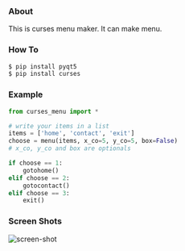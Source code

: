 ### About

This is curses menu maker.
It can make menu.

### How To
```bash
$ pip install pyqt5
$ pip install curses
```

### Example

```python
from curses_menu import *

# write your items in a list
items = ['home', 'contact', 'exit']
choose = menu(items, x_co=5, y_co=5, box=False)
# x_co, y_co and box are optionals

if choose == 1:
	gotohome()
elif choose == 2:
	gotocontact()
elif choose == 3:
	exit()
```

### Screen Shots

![screen-shot](https://user-images.githubusercontent.com/22606403/39956062-17fcdfaa-55f9-11e8-817f-e5823c43edfe.PNG)